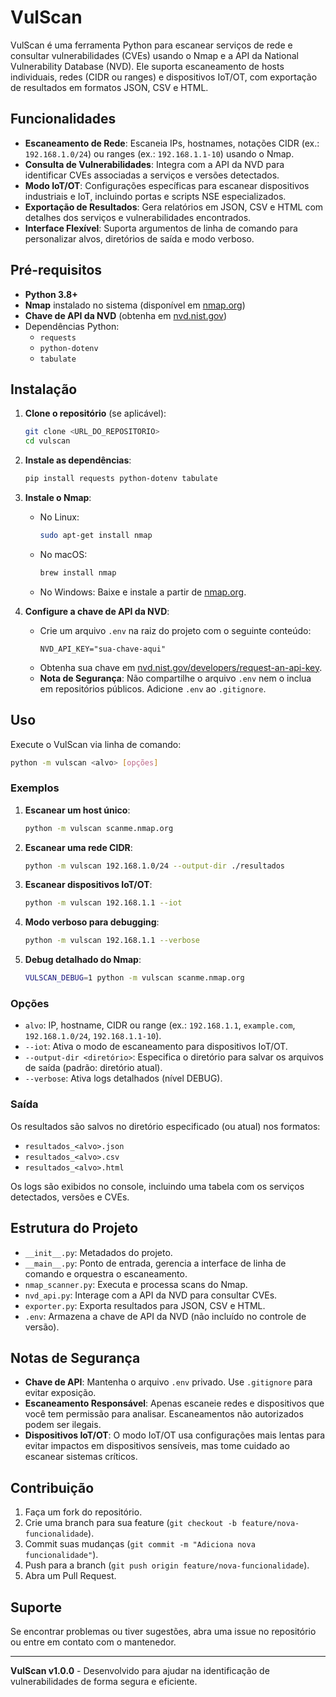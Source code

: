 # VulScan

VulScan é uma ferramenta Python para escanear serviços de rede e consultar vulnerabilidades (CVEs) usando o Nmap e a API da National Vulnerability Database (NVD). Ele suporta escaneamento de hosts individuais, redes (CIDR ou ranges) e dispositivos IoT/OT, com exportação de resultados em formatos JSON, CSV e HTML.

## Funcionalidades

- **Escaneamento de Rede**: Escaneia IPs, hostnames, notações CIDR (ex.: `192.168.1.0/24`) ou ranges (ex.: `192.168.1.1-10`) usando o Nmap.
- **Consulta de Vulnerabilidades**: Integra com a API da NVD para identificar CVEs associadas a serviços e versões detectados.
- **Modo IoT/OT**: Configurações específicas para escanear dispositivos industriais e IoT, incluindo portas e scripts NSE especializados.
- **Exportação de Resultados**: Gera relatórios em JSON, CSV e HTML com detalhes dos serviços e vulnerabilidades encontrados.
- **Interface Flexível**: Suporta argumentos de linha de comando para personalizar alvos, diretórios de saída e modo verboso.

## Pré-requisitos

- **Python 3.8+**
- **Nmap** instalado no sistema (disponível em [nmap.org](https://nmap.org/))
- **Chave de API da NVD** (obtenha em [nvd.nist.gov](https://nvd.nist.gov/developers/request-an-api-key))
- Dependências Python:
  - `requests`
  - `python-dotenv`
  - `tabulate`

## Instalação

1. **Clone o repositório** (se aplicável):
   ```bash
   git clone <URL_DO_REPOSITORIO>
   cd vulscan
   ```

2. **Instale as dependências**:
   ```bash
   pip install requests python-dotenv tabulate
   ```

3. **Instale o Nmap**:
   - No Linux:
     ```bash
     sudo apt-get install nmap
     ```
   - No macOS:
     ```bash
     brew install nmap
     ```
   - No Windows: Baixe e instale a partir de [nmap.org](https://nmap.org/download.html).

4. **Configure a chave de API da NVD**:
   - Crie um arquivo `.env` na raiz do projeto com o seguinte conteúdo:
     ```plaintext
     NVD_API_KEY="sua-chave-aqui"
     ```
   - Obtenha sua chave em [nvd.nist.gov/developers/request-an-api-key](https://nvd.nist.gov/developers/request-an-api-key).
   - **Nota de Segurança**: Não compartilhe o arquivo `.env` nem o inclua em repositórios públicos. Adicione `.env` ao `.gitignore`.

## Uso

Execute o VulScan via linha de comando:

```bash
python -m vulscan <alvo> [opções]
```

### Exemplos

1. **Escanear um host único**:
   ```bash
   python -m vulscan scanme.nmap.org
   ```

2. **Escanear uma rede CIDR**:
   ```bash
   python -m vulscan 192.168.1.0/24 --output-dir ./resultados
   ```

3. **Escanear dispositivos IoT/OT**:
   ```bash
   python -m vulscan 192.168.1.1 --iot
   ```

4. **Modo verboso para debugging**:
   ```bash
   python -m vulscan 192.168.1.1 --verbose
   ```

5. **Debug detalhado do Nmap**:
   ```bash
   VULSCAN_DEBUG=1 python -m vulscan scanme.nmap.org
   ```

### Opções

- `alvo`: IP, hostname, CIDR ou range (ex.: `192.168.1.1`, `example.com`, `192.168.1.0/24`, `192.168.1.1-10`).
- `--iot`: Ativa o modo de escaneamento para dispositivos IoT/OT.
- `--output-dir <diretório>`: Especifica o diretório para salvar os arquivos de saída (padrão: diretório atual).
- `--verbose`: Ativa logs detalhados (nível DEBUG).

### Saída

Os resultados são salvos no diretório especificado (ou atual) nos formatos:
- `resultados_<alvo>.json`
- `resultados_<alvo>.csv`
- `resultados_<alvo>.html`

Os logs são exibidos no console, incluindo uma tabela com os serviços detectados, versões e CVEs.

## Estrutura do Projeto

- `__init__.py`: Metadados do projeto.
- `__main__.py`: Ponto de entrada, gerencia a interface de linha de comando e orquestra o escaneamento.
- `nmap_scanner.py`: Executa e processa scans do Nmap.
- `nvd_api.py`: Interage com a API da NVD para consultar CVEs.
- `exporter.py`: Exporta resultados para JSON, CSV e HTML.
- `.env`: Armazena a chave de API da NVD (não incluído no controle de versão).

## Notas de Segurança

- **Chave de API**: Mantenha o arquivo `.env` privado. Use `.gitignore` para evitar exposição.
- **Escaneamento Responsável**: Apenas escaneie redes e dispositivos que você tem permissão para analisar. Escaneamentos não autorizados podem ser ilegais.
- **Dispositivos IoT/OT**: O modo IoT/OT usa configurações mais lentas para evitar impactos em dispositivos sensíveis, mas tome cuidado ao escanear sistemas críticos.

## Contribuição

1. Faça um fork do repositório.
2. Crie uma branch para sua feature (`git checkout -b feature/nova-funcionalidade`).
3. Commit suas mudanças (`git commit -m "Adiciona nova funcionalidade"`).
4. Push para a branch (`git push origin feature/nova-funcionalidade`).
5. Abra um Pull Request.

## Suporte

Se encontrar problemas ou tiver sugestões, abra uma issue no repositório ou entre em contato com o mantenedor.

---

**VulScan v1.0.0** - Desenvolvido para ajudar na identificação de vulnerabilidades de forma segura e eficiente.